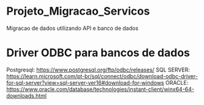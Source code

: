 # Projeto_Migracao_Servicos
Migracao de dados utilizando API e banco de dados


# Driver ODBC para bancos de dados
Postgresql: https://www.postgresql.org/ftp/odbc/releases/
SQL SERVER: https://learn.microsoft.com/pt-br/sql/connect/odbc/download-odbc-driver-for-sql-server?view=sql-server-ver16#download-for-windows
ORACLE: https://www.oracle.com/database/technologies/instant-client/winx64-64-downloads.html